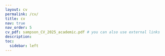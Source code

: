 ```yaml
---
layout: cv
permalink: /cv/
title: cv
nav: true
nav_order: 5
cv_pdf: sampson_CV_2025_academic.pdf # you can also use external links here
description: 
toc:
  sidebar: left
---
```

